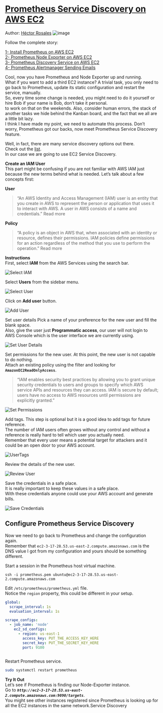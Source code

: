 
# [Prometheus Service Discovery on AWS EC2](./prometheus-on-aws-ec2-part3.md)
Author: [Héctor Rosales](https://codewizardly.com/authors/hector/)
![image](https://user-images.githubusercontent.com/100445644/168937235-8241dfaf-92fe-4d80-9334-175c16c1a034.png)
   
Follow the complete story:

[1- Install Prometheus on AWS EC2](./prometheus-on-aws-ec2-part1.md)  
[2- Prometheus Node Exporter on AWS EC2](./prometheus-on-aws-ec2-part2.md)  
[3- Prometheus Discovery Service on AWS EC2](./prometheus-on-aws-ec2-part3.md)  
[4- Prometheus Alertmanager Sending Emails](./prometheus-on-aws-ec2-part4.md)  

Cool, now you have Prometheus and Node Exporter up and running.   
What if you want to add a third EC2 instance? A trivial task, you only need to go back to Prometheus, update its static configuration and restart the service, manually.   
So, every time some change is needed, you might need to do it yourself or hire Bob if your name is Bob, don’t take it personal.   
to work on that on the weekends. Also, consider human errors, the stack of another tasks we hide behind the Kanban board, and the fact that we all are a little bit lazy.   
I think I have made my point, we need to automate this process. Don’t worry, Prometheus got our backs, now meet Prometheus Service Discovery feature.

Well, in fact, there are many service discovery options out there.   
Check out the [list](https://github.com/prometheus/prometheus/tree/master/discovery).   
In our case we are going to use EC2 Service Discovery.

**Create an IAM User**   
This part might be confusing if you are not familiar with AWS IAM just because the new terms behind what is needed. Let’s talk about a few concepts first:

**User**  
 >“An AWS Identity and Access Management (IAM) user is an entity that you create in AWS to represent the person or application that uses it to interact with AWS. A user in AWS consists of a name and credentials.” Read more

**Policy**  
 >“A policy is an object in AWS that, when associated with an identity or resource, defines their permissions. IAM policies define permissions for an action regardless of the method that you use to perform the operation.” Read more

**Instructions**  
First, select **IAM** from the AWS Services using the search bar.

![Select IAM](https://user-images.githubusercontent.com/100445644/168937861-b7b77b9f-7b8b-4666-9daf-6cfa76894ffd.png)  

Select **Users** from the sidebar menu.

![Select User](https://user-images.githubusercontent.com/100445644/168938142-0b9d842b-7e3d-4237-bb39-094133d55873.png)  
  
Click on **Add user** button.   

![Add User](https://user-images.githubusercontent.com/100445644/168938190-f7ceb797-9088-451f-a6e7-afe3ad6c2059.png)  

Set user details Pick a name of your preference for the new user and fill the blank space.   
Also, give the user just **Programmatic access**, our user will not login to AWS Console which is the user interface we are currently using.

![Set User Details](https://user-images.githubusercontent.com/100445644/168938498-5e7f19e9-bfee-454a-ae98-5dcff0407aaf.png)  

Set permissions for the new user. At this point, the new user is not capable to do nothing.   
Attach an existing policy using the filter and looking for **`AmazonEC2ReadOnlyAccess`**.
 >“IAM enables security best practices by allowing you to grant unique security credentials to users and groups to specify which AWS service APIs and resources they can access. IAM is secure by default; users have no access to AWS resources until permissions are explicitly granted.”

![Set Permissions](https://user-images.githubusercontent.com/100445644/168938650-44d348be-53d5-4a2d-abad-ab982fa0f1e6.png)  

Add tags. This step is optional but it is a good idea to add tags for future reference.   
The number of IAM users often grows without any control and without a reference is really hard to tell which user you actually need.   
Remember that every user means a potential target for attackers and it could be an open door to your AWS account.

![UserTags](https://user-images.githubusercontent.com/100445644/168938769-96943212-0fb4-4f2f-8f88-8e7215b13fab.png)  

Review the details of the new user.


![Review User](https://user-images.githubusercontent.com/100445644/168938826-4256f88b-2208-4f24-9ec2-24eae8f36b98.png)  


Save the credentials in a safe place.   
It is really important to keep these values in a safe place.   
With these credentials anyone could use your AWS account and generate bills.  

![Save Credentials](https://user-images.githubusercontent.com/100445644/168938904-e720ec9b-06ab-4bf4-8efe-2cbbad40789f.png)  

## Configure Prometheus Service Discovery
Now we need to go back to Prometheus and change the configuration again.   
Remember that `ec2-3-17-28.53.us-east-2.compute.amazonaws.com` is the DNS value I got from my configuration and yours should be something different.

Start a session in the Prometheus host virtual machine.

```console
ssh -i prometheus.pem ubuntu@ec2-3-17-28.53.us-east-2.compute.amazonaws.com
``` 

Edit `/etc/prometheus/prometheus.yml` file.   
Notice the `region` property, this could be different in your setup.

```yml
global:
  scrape_interval: 1s
  evaluation_interval: 1s

scrape_configs:
  - job_name: 'node'
    ec2_sd_configs:
      - region: us-east-1
        access_key: PUT_THE_ACCESS_KEY_HERE
        secret_key: PUT_THE_SECRET_KEY_HERE
        port: 9100
        
```
Restart Prometheus service.

```bash
sudo systemctl restart prometheus
```

**Try It Out**   
Let’s see if Prometheus is finding our Node-Exporter instance.   
Go to ***`http://ec2-3-17-28.53.us-east-2.compute.amazonaws.com:9090/targets`***.   
You might see other instances registered since Prometheus is looking up for all the EC2 instances in the same network.Service Discovery
